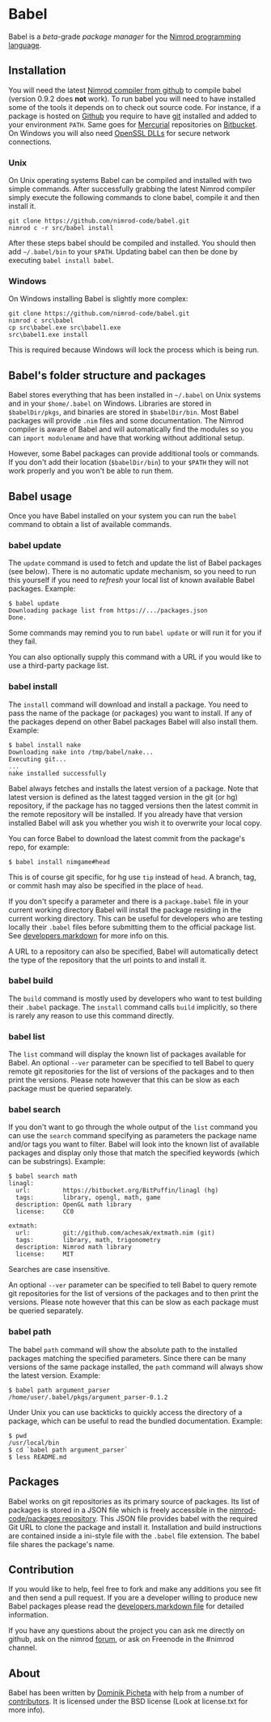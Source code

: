 # Babel

Babel is a *beta*-grade *package manager* for the [Nimrod programming
language](http://nimrod-lang.org).

## Installation

You will need the latest [Nimrod compiler from
github](https://github.com/Araq/Nimrod) to compile babel (version 0.9.2 does
**not** work). To run babel you will need to have installed some of the tools
it depends on to check out source code. For instance, if a package is hosted on
[Github](https://github.com) you require to have [git](http://www.git-scm.com)
installed and added to your environment ``PATH``. Same goes for
[Mercurial](http://mercurial.selenic.com) repositories on
[Bitbucket](https://bitbucket.org). On Windows you will also need [OpenSSL
DLLs](https://www.openssl.org) for secure network connections.

### Unix

On Unix operating systems Babel can be compiled and installed with two simple
commands. After successfully grabbing the latest Nimrod compiler simply execute
the following commands to clone babel, compile it and then install it.

    git clone https://github.com/nimrod-code/babel.git
    nimrod c -r src/babel install
    
After these steps babel should be compiled and installed. You should then add
``~/.babel/bin`` to your ``$PATH``. Updating babel can then be done by
executing ``babel install babel``.

### Windows

On Windows installing Babel is slightly more complex:

    git clone https://github.com/nimrod-code/babel.git
    nimrod c src\babel
    cp src\babel.exe src\babel1.exe
    src\babel1.exe install

This is required because Windows will lock the process which is being run.

## Babel's folder structure and packages

Babel stores everything that has been installed in ``~/.babel`` on Unix systems
and in your ``$home/.babel`` on Windows. Libraries are stored in
``$babelDir/pkgs``, and binaries are stored in ``$babelDir/bin``. Most Babel
packages will provide ``.nim`` files and some documentation. The Nimrod
compiler is aware of Babel and will automatically find the modules so you can
``import modulename`` and have that working without additional setup.

However, some Babel packages can provide additional tools or commands. If you
don't add their location (``$babelDir/bin``) to your ``$PATH`` they will not
work properly and you won't be able to run them.

## Babel usage

Once you have Babel installed on your system you can run the ``babel`` command
to obtain a list of available commands.

### babel update

The ``update`` command is used to fetch and update the list of Babel packages
(see below). There is no automatic update mechanism, so you need to run this
yourself if you need to *refresh* your local list of known available Babel
packages.  Example:

    $ babel update
    Downloading package list from https://.../packages.json
    Done.

Some commands may remind you to run ``babel update`` or will run it for you if
they fail.

You can also optionally supply this command with a URL if you would like to use
a third-party package list.

### babel install

The ``install`` command will download and install a package. You need to pass
the name of the package (or packages) you want to install. If any of the
packages depend on other Babel packages Babel will also install them.
Example:

    $ babel install nake
    Downloading nake into /tmp/babel/nake...
    Executing git...
    ...
    nake installed successfully

Babel always fetches and installs the latest version of a package. Note that
latest version is defined as the latest tagged version in the git (or hg)
repository, if the package has no tagged versions then the latest commit in the
remote repository will be installed. If you already have that version installed 
Babel will ask you whether you wish it to overwrite your local copy.

You can force Babel to download the latest commit from the package's repo, for
example:

    $ babel install nimgame#head

This is of course git specific, for hg use ``tip`` instead of ``head``. A
branch, tag, or commit hash may also be specified in the place of ``head``.

If you don't specify a parameter and there is a ``package.babel`` file in your
current working directory Babel will install the package residing in
the current working directory. This can be useful for developers who are testing
locally their ``.babel`` files before submitting them to the official package 
list. See [developers.markdown](developers.markdown) for more info on this.

A URL to a repository can also be specified, Babel will automatically detect
the type of the repository that the url points to and install it.

### babel build

The ``build`` command is mostly used by developers who want to test building
their ``.babel`` package. The ``install`` command calls ``build`` implicitly,
so there is rarely any reason to use this command directly.

### babel list

The ``list`` command will display the known list of packages available for
Babel. An optional ``--ver`` parameter can be specified to tell Babel to
query remote git repositories for the list of versions of the packages and to
then print the versions. Please note however that this can be slow as each
package must be queried separately.

### babel search

If you don't want to go through the whole output of the ``list`` command you
can use the ``search`` command specifying as parameters the package name and/or
tags you want to filter. Babel will look into the known list of available
packages and display only those that match the specified keywords (which can be
substrings). Example:

    $ babel search math
    linagl:
      url:         https://bitbucket.org/BitPuffin/linagl (hg)
      tags:        library, opengl, math, game
      description: OpenGL math library
      license:     CC0
     
    extmath:
      url:         git://github.com/achesak/extmath.nim (git)
      tags:        library, math, trigonometry
      description: Nimrod math library
      license:     MIT

Searches are case insensitive.

An optional ``--ver`` parameter can be specified to tell Babel to
query remote git repositories for the list of versions of the packages and to
then print the versions. Please note however that this can be slow as each
package must be queried separately.

### babel path

The babel ``path`` command will show the absolute path to the installed
packages matching the specified parameters. Since there can be many versions of
the same package installed, the ``path`` command will always show the latest
version. Example:

    $ babel path argument_parser
    /home/user/.babel/pkgs/argument_parser-0.1.2

Under Unix you can use backticks to quickly access the directory of a package,
which can be useful to read the bundled documentation. Example:

    $ pwd
    /usr/local/bin
    $ cd `babel path argument_parser`
    $ less README.md

## Packages

Babel works on git repositories as its primary source of packages. Its list of
packages is stored in a JSON file which is freely accessible in the
[nimrod-code/packages repository](https://github.com/nimrod-code/packages).
This JSON file provides babel with the required Git URL to clone the package
and install it. Installation and build instructions are contained inside a
ini-style file with the ``.babel`` file extension. The babel file shares the
package's name.

## Contribution

If you would like to help, feel free to fork and make any additions you see fit
and then send a pull request. If you are a developer willing to produce new
Babel packages please read the [developers.markdown file](developers.markdown)
for detailed information.

If you have any questions about the project you can ask me directly on github,
ask on the nimrod [forum](http://forum.nimrod-code.org), or ask on Freenode in
the #nimrod channel.

## About

Babel has been written by [Dominik Picheta](http://picheta.me/) with help from
a number of
[contributors](https://github.com/nimrod-code/babel/graphs/contributors).
It is licensed under the BSD license (Look at license.txt for more info).
